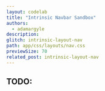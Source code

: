 ```yaml
---
layout: codelab
title: "Intrinsic Navbar Sandbox"
authors:
  - adamargyle
description:
glitch: intrinsic-layout-nav
path: app/css/layouts/nav.css
previewSize: 70
related_post: intrinsic-layout-nav
---
```


## TODO:
